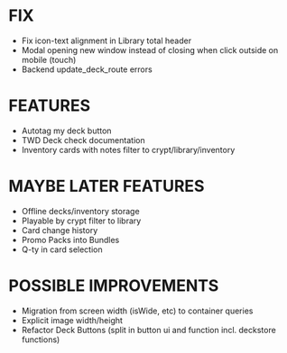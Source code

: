 # FIX
- Fix icon-text alignment in Library total header
- Modal opening new window instead of closing when click outside on mobile (touch)
- Backend update_deck_route errors

# FEATURES
- Autotag my deck button
- TWD Deck check documentation
- Inventory cards with notes filter to crypt/library/inventory

# MAYBE LATER FEATURES
- Offline decks/inventory storage
- Playable by crypt filter to library
- Card change history
- Promo Packs into Bundles
- Q-ty in card selection

# POSSIBLE IMPROVEMENTS
- Migration from screen width (isWide, etc) to container queries
- Explicit image width/height
- Refactor Deck Buttons (split in button ui and function incl. deckstore functions)
